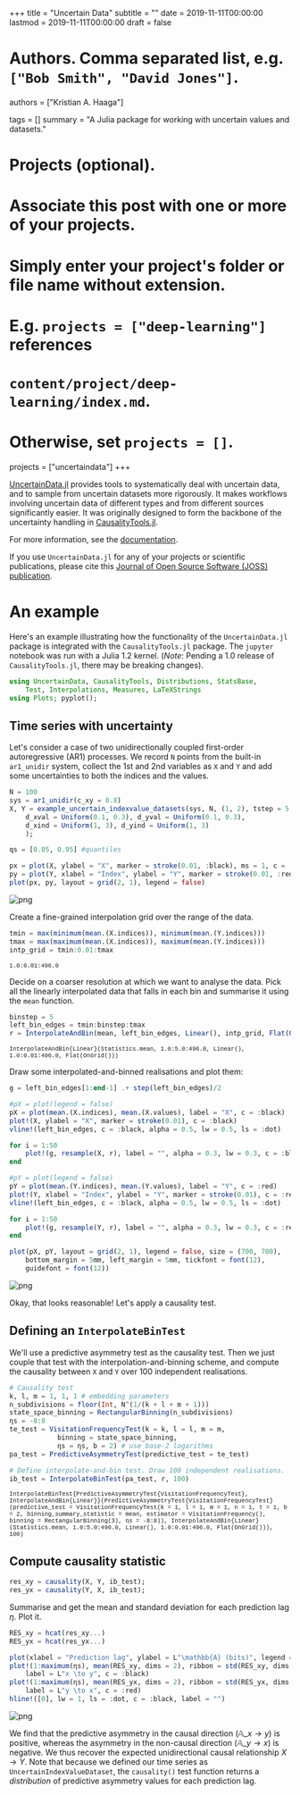 
+++
title = "Uncertain Data"
subtitle = ""
date = 2019-11-11T00:00:00
lastmod = 2019-11-11T00:00:00
draft = false

# Authors. Comma separated list, e.g. `["Bob Smith", "David Jones"]`.
authors = ["Kristian A. Haaga"]

tags = []
summary = "A Julia package for working with uncertain values and datasets."

# Projects (optional).
#   Associate this post with one or more of your projects.
#   Simply enter your project's folder or file name without extension.
#   E.g. `projects = ["deep-learning"]` references
#   `content/project/deep-learning/index.md`.
#   Otherwise, set `projects = []`.
projects = ["uncertaindata"]
+++

[UncertainData.jl](https://github.com/kahaaga/UncertainData.jl) provides tools to systematically deal with uncertain data, and to sample from uncertain datasets more rigorously. It makes workflows involving uncertain data of different types and from different sources significantly easier. It was originally designed to form the backbone of the uncertainty handling in [CausalityTools.jl](https://github.com/JuliaDynamics/CausalityTools.jl).

For more information, see the [documentation](https://kahaaga.github.io/UncertainData.jl/dev/).

If you use ``UncertainData.jl`` for any of your projects or scientific publications, please cite this [Journal of Open Source Software (JOSS) publication](https://joss.theoj.org/papers/10.21105/joss.01666).


# An example

Here's an example illustrating how the functionality of the ``UncertainData.jl`` package is integrated with the ``CausalityTools.jl`` package.  The ``jupyter`` notebook was run with a Julia 1.2 kernel. (*Note*: Pending a 1.0 release of ``CausalityTools.jl``, there may be breaking changes).


```julia
using UncertainData, CausalityTools, Distributions, StatsBase,
    Test, Interpolations, Measures, LaTeXStrings
using Plots; pyplot();
```

## Time series with uncertainty
Let's consider a case of two unidirectionally coupled first-order autoregressive (AR1) processes. We record `N` points from the built-in `ar1_unidir` system, collect the 1st and 2nd
variables as `X` and `Y` and add some uncertainties to both the indices and the values.


```julia
N = 100
sys = ar1_unidir(c_xy = 0.8)
X, Y = example_uncertain_indexvalue_datasets(sys, N, (1, 2), tstep = 5,
    d_xval = Uniform(0.1, 0.3), d_yval = Uniform(0.1, 0.3),
    d_xind = Uniform(1, 3), d_yind = Uniform(1, 3)
    );
```


```julia
qs = [0.05, 0.95] #quantiles

px = plot(X, ylabel = "X", marker = stroke(0.01, :black), ms = 1, c = :black, qs, qs)
py = plot(Y, xlabel = "Index", ylabel = "Y", marker = stroke(0.01, :red), ms = 1, c = :red, qs, qs)
plot(px, py, layout = grid(2, 1), legend = false)
```




![png](./CausalityTools_InterpolatedBinnedTest_5_0.png)



Create a fine-grained interpolation grid over the range of the data.


```julia
tmin = max(minimum(mean.(X.indices)), minimum(mean.(Y.indices)))
tmax = max(maximum(mean.(X.indices)), maximum(mean.(Y.indices)))
intp_grid = tmin:0.01:tmax
```

<span style="font-family:Courier New; font-size:.75em;">
1.0:0.01:496.0
</span>


Decide on a coarser resolution at which we want to analyse the data. Pick all the linearly interpolated data that falls in each bin and summarise it using the `mean` function.


```julia
binstep = 5
left_bin_edges = tmin:binstep:tmax
r = InterpolateAndBin(mean, left_bin_edges, Linear(), intp_grid, Flat(OnGrid()))
```

<span style="font-family:Courier New; font-size:.75em;">
InterpolateAndBin{Linear}(Statistics.mean, 1.0:5.0:496.0, Linear(), 1.0:0.01:496.0, Flat(OnGrid()))
</span>


Draw some interpolated-and-binned realisations and plot them:


```julia
g = left_bin_edges[1:end-1] .+ step(left_bin_edges)/2

#pX = plot(legend = false)
pX = plot(mean.(X.indices), mean.(X.values), label = "X", c = :black)
plot!(X, ylabel = "X", marker = stroke(0.01), c = :black)
vline!(left_bin_edges, c = :black, alpha = 0.5, lw = 0.5, ls = :dot)

for i = 1:50
    plot!(g, resample(X, r), label = "", alpha = 0.3, lw = 0.3, c = :black)
end

#pY = plot(legend = false)
pY = plot(mean.(Y.indices), mean.(Y.values), label = "Y", c = :red)
plot!(Y, xlabel = "Index", ylabel = "Y", marker = stroke(0.01), c = :red)
vline!(left_bin_edges, c = :black, alpha = 0.5, lw = 0.5, ls = :dot)

for i = 1:50
    plot!(g, resample(Y, r), label = "", alpha = 0.3, lw = 0.3, c = :red)
end

plot(pX, pY, layout = grid(2, 1), legend = false, size = (700, 700),
    bottom_margin = 5mm, left_margin = 5mm, tickfont = font(12),
    guidefont = font(12))
```




![png](./CausalityTools_InterpolatedBinnedTest_11_0.png)



Okay, that looks reasonable! Let's apply a causality test.

## Defining an `InterpolateBinTest`

We'll use a predictive asymmetry test as the causality test. Then we just couple that test with the interpolation-and-binning scheme, and compute the causality between `X` and `Y` over 100 independent realisations.


```julia
# Causality test
k, l, m = 1, 1, 1 # embedding parameters
n_subdivisions = floor(Int, N^(1/(k + l + m + 1)))
state_space_binning = RectangularBinning(n_subdivisions)
ηs = -8:8
te_test = VisitationFrequencyTest(k = k, l = l, m = m,
            binning = state_space_binning,
            ηs = ηs, b = 2) # use base-2 logarithms
pa_test = PredictiveAsymmetryTest(predictive_test = te_test)

# Define interpolate-and-bin test. Draw 100 independent realisations.
ib_test = InterpolateBinTest(pa_test, r, 100)
```

<span style="font-family:Courier New; font-size:.75em;">
InterpolateBinTest{PredictiveAsymmetryTest{VisitationFrequencyTest}, InterpolateAndBin{Linear}}(PredictiveAsymmetryTest{VisitationFrequencyTest}(predictive_test = VisitationFrequencyTest(k = 1, l = 1, m = 1, n = 1, τ = 1, b = 2, binning_summary_statistic = mean, estimator = VisitationFrequency(), binning = RectangularBinning(3), ηs = -8:8)), InterpolateAndBin{Linear}(Statistics.mean, 1.0:5.0:496.0, Linear(), 1.0:0.01:496.0, Flat(OnGrid())), 100)
</span>


## Compute causality statistic


```julia
res_xy = causality(X, Y, ib_test);
res_yx = causality(Y, X, ib_test);
```

Summarise and get the mean and standard deviation for each prediction lag $\eta$. Plot it.


```julia
RES_xy = hcat(res_xy...)
RES_yx = hcat(res_yx...)

plot(xlabel = "Prediction lag", ylabel = L"\mathbb{A} (bits)", legend = :topleft)
plot!(1:maximum(ηs), mean(RES_xy, dims = 2), ribbon = std(RES_xy, dims = 2),
    label = L"x \to y", c = :black)
plot!(1:maximum(ηs), mean(RES_yx, dims = 2), ribbon = std(RES_yx, dims = 2),
    label = L"y \to x", c = :red)
hline!([0], lw = 1, ls = :dot, c = :black, label = "")
```




![png](./CausalityTools_InterpolatedBinnedTest_18_0.png)



We find that the predictive asymmetry in the causal direction ($\mathbb{A}\_{x \to y}$) is positive, whereas the asymmetry in the non-causal direction ($\mathbb{A}\_{y \to x}$) is negative. We thus recover the expected unidirectional causal relationship $X \to Y$. Note that because we defined our time series as ``UncertainIndexValueDataset``, the ``causality()`` test function returns a *distribution* of predictive asymmetry values for each prediction lag.


```julia

```
